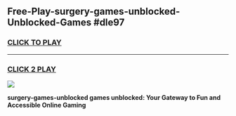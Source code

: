 
## Free-Play-surgery-games-unblocked-Unblocked-Games #dle97
<h3>
<a href="https://news.freeplayer.one?title=surgery-games-unblocked&ref=8M">CLICK TO PLAY</a></h3>
<hr>

<h3>
<a href="https://news.freeplayer.one?title=surgery-games-unblocked&ref=8M">CLICK 2 PLAY</a>
  
</h3>

<a href="https://news.freeplayer.one?title=surgery-games-unblocked&ref=8M"><img src="https://clearcache.store/games.png"></a>


**surgery-games-unblocked games unblocked: Your Gateway to Fun and Accessible Online Gaming**

